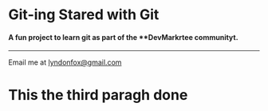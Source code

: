 # Git-ing Stared with Git

#### A fun project to learn git as part of the \*\*DevMarkrtee communityt.

---

Email me at [lyndonfox@gmail.com](lyndonjfox@devmaker.io)

# This the third paragh done
